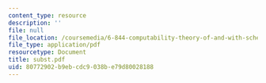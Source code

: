 ```yaml
---
content_type: resource
description: ''
file: null
file_location: /coursemedia/6-844-computability-theory-of-and-with-scheme-spring-2003/80772902b9ebcdc9038be79d80028188_subst.pdf
file_type: application/pdf
resourcetype: Document
title: subst.pdf
uid: 80772902-b9eb-cdc9-038b-e79d80028188
---
```

